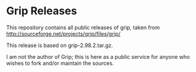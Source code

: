 # Grip Releases

This repository contains all public releases of grip, taken from
<http://sourceforge.net/projects/grip/files/grip/>

This release is based on grip-2.98.2.tar.gz.

I am not the author of Grip; this is here as a public service for
anyone who wishes to fork and/or maintain the sources.

